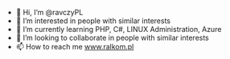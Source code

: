 - 👋 Hi, I’m @ravczyPL
- 👀 I’m interested in people with similar interests
- 🌱 I’m currently learning PHP, C#, LINUX Administration, Azure
- 💞️ I’m looking to collaborate in people with similar interests
- 📫 How to reach me www.ralkom.pl

<!---
ravczyPL/ravczyPL is a ✨ special ✨ repository because its `README.md` (this file) appears on your GitHub profile.
You can click the Preview link to take a look at your changes.
--->
